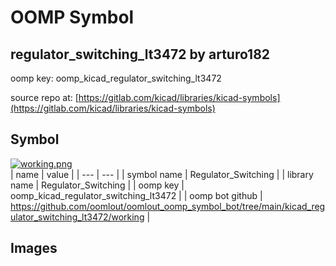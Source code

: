 # OOMP Symbol  
## regulator_switching_lt3472  by arturo182  
  
oomp key: oomp_kicad_regulator_switching_lt3472  
  
source repo at: [https://gitlab.com/kicad/libraries/kicad-symbols](https://gitlab.com/kicad/libraries/kicad-symbols)  
## Symbol  
  
[![working.png](working_600.png)](working.png)  
| name | value | 
| --- | --- | 
| symbol name | Regulator_Switching | 
| library name | Regulator_Switching | 
| oomp key | oomp_kicad_regulator_switching_lt3472 | 
| oomp bot github | https://github.com/oomlout/oomlout_oomp_symbol_bot/tree/main/kicad_regulator_switching_lt3472/working | 
## Images  
